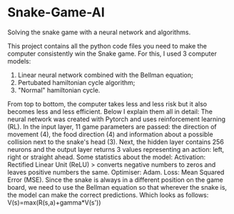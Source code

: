 # Snake-Game-AI
Solving the snake game with a neural network and algorithms.

This project contains all the python code files you need to make the computer consistently win the Snake game. 
For this, I used 3 computer models: 
  1. Linear neural network combined with the Bellman equation;
  2. Pertubated hamiltonian cycle algorithm;
  3. "Normal" hamiltonian cycle.

From top to bottom, the computer takes less and less risk but it also becomes less and less efficient. Below I explain them all in detail:
The neural network was created with Pytorch and uses reinforcement learning (RL). In the input layer, 11 game parameters are passed: the direction of movement (4), the food direction (4) and information about a possible collision next to the snake's head (3). Next, the hidden layer contains 256 neurons and the output layer returns 3 values representing an action: left, right or straight ahead. Some statistics about the model: 
Activation: Rectified Linear Unit (ReLU) > converts negative numbers to zeros and leaves positive numbers the same.
Optimiser: Adam.
Loss: Mean Squared Error (MSE).
Since the snake is always in a different position on the game board, we need to use the Bellman equation so that wherever the snake is, the model can make the correct predictions. Which looks as follows: V(s)=max(R(s,a)+gamma*V(s'))
